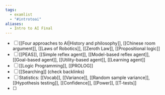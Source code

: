```yaml
---
tags:
  - examlist
  - "#introtoai"
aliases:
  - Intro to AI Final
---
```


- [ ] [[Four approaches to AI|History and philosophy]], [[Chinese room argument]], [[Laws of Robotics]], [[Zeroth Law]], [[Propositional logic]]
- [ ] [[PEAS]], [[Simple reflex agent]], [[Model-based reflex agent]], [[Goal-based agent]], [[Utility-based agent]], [[Learning agent]]
- [ ] [[Logic Programming]], [[PROLOG]]
- [ ] [[Searching]] (check backlinks)
- [ ] Statistics: [[Vocab]], [[Variance]], [[Random sample variance]], [[Hypothesis testing]], [[Confidence]], [[Power]], [[T-tests]]
- [ ] 